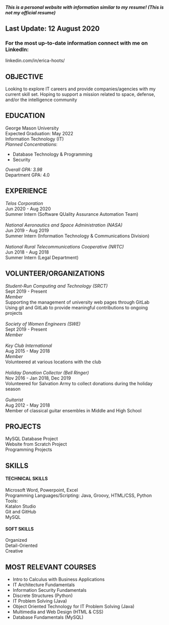 ##### This is a personal website with information similar to my resume! (This is not my official resume)
## Last Update: 12 August 2020
### For the most up-to-date information connect with me on LinkedIn: 
linkedin.com/in/erica-hoots/

## OBJECTIVE
Looking to explore IT careers and provide companies/agencies with my current skill set. Hoping to support a mission related to space, defense, and/or the intelligence community
## EDUCATION
George Mason University<br> Expected Graduation: May 2022<br> Information Technology (IT)<br>
*Planned Concentrations*: 
+ Database Technology  & Programming
+ Security<br>

*Overall GPA: 3.98*<br> Department GPA: 4.0<br>

## EXPERIENCE
*Telos Corporation*<br> Jun 2020 - Aug 2020<br>
Summer Intern (Software QUality Assurance Automation Team)<br><br>
*National Aeronautics and Space Administration (NASA)*<br> Jun 2019 - Aug 2019<br>
Summer Intern (Information Technology & Communications Division)<br><br>
*National Rural Telecommunications Cooperative (NRTC)*<br> Jun 2018 - Aug 2018<br> Summer Intern (Legal Department)<br>
## VOLUNTEER/ORGANIZATIONS
*Student-Run Computing and Technology (SRCT)*<br> Sept 2019 - Present<br> *Member*<br> Supporting the management of university web pages through GitLab<br> Using git and GitLab to provide meaningful contributions to ongoing projects<br><br> *Society of Women Engineers (SWE)*<br> Sept 2019 - Present<br> *Member*<br><br> *Key Club International*<br> Aug 2015 - May 2018<br> *Member*<br> Volunteered at various locations with the club<br><br> *Holiday Donation Collector (Bell Ringer)*<br> Nov 2016 - Jan 2018, Dec 2019<br> Volunteered for Salvation Army to collect donations during the holiday season<br><br> *Guitarist*<br> Aug 2012 - May 2018<br> Member of classical guitar ensembles in Middle and High School<br>	
## PROJECTS
MySQL Database Project<br>
Website from Scratch Project<br>
Programming Projects<br>
## SKILLS
#### TECHNICAL SKILLS
Microsoft Word, Powerpoint, Excel<br> Programming Languages/Scripting: Java, Groovy, HTML/CSS, Python<br> Tools:<br>Katalon Studio<br>Git and GitHub<br>MySQL<br>
#### SOFT SKILLS
Organized<br> Detail-Oriented<br> Creative
## MOST RELEVANT COURSES
+ Intro to Calculus with Business Applications<br> 
+ IT Architecture Fundamentals<br>
+ Information Security Fundamentals<br> 
+ Discrete Structures (Python)<br>
+ IT Problem Solving (Java)<br>
+ Object Oriented Technology for IT Problem Solving (Java)<br>
+ Multimedia and Web Design (HTML & CSS)<br>
+ Database Fundamentals (MySQL)<br>








